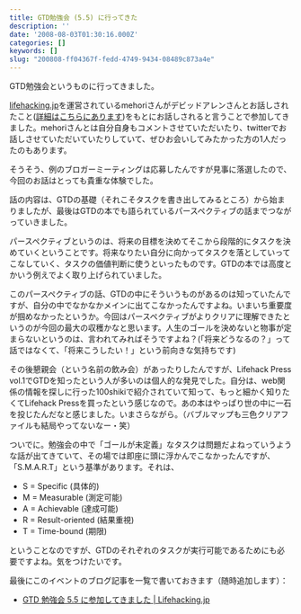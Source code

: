 ```yaml
---
title: GTD勉強会 (5.5) に行ってきた
description: ''
date: '2008-08-03T01:30:16.000Z'
categories: []
keywords: []
slug: "200808-ff04367f-fedd-4749-9434-08489c873a4e"
---
```

GTD勉強会というものに行ってきました。

[lifehacking.jp](http://lifehacking.jp/)を運営されているmehoriさんがデビッドアレンさんとお話しされたこと([詳細はこちらにあります](http://lifehacking.jp/2008/07/david-allen-interview-all/))をもとにお話しされると言うことで参加してきました。mehoriさんとは自分自身もコメントさせていただいたり、twitterでお話しさせていただいていたりしていて、ぜひお会いしてみたかった方の1人だったのもあります。

そうそう、例のブロガーミーティングは応募したんですが見事に落選したので、今回のお話はとっても貴重な体験でした。

話の内容は、GTDの基礎（それこそタスクを書き出してみるところ）から始まりましたが、最後はGTDの本でも語られているパースペクティブの話までつながっていきました。

パースペクティブというのは、将来の目標を決めてそこから段階的にタスクを決めていくということです。将来なりたい自分に向かってタスクを落としていってこなしていく、タスクの価値判断に使うといったものです。GTDの本では高度とかいう例えでよく取り上げられていました。

このパースペクティブの話、GTDの中にそういうものがあるのは知っていたんですが、自分の中でなかなかメインに出てこなかったんですよね。いまいち重要度が掴めなかったというか。今回はパースペクティブがよりクリアに理解できたというのが今回の最大の収穫かなと思います。人生のゴールを決めないと物事が定まらないというのは、言われてみればそうですよね？(「将来どうなるの？」って話ではなくて、「将来こうしたい！」という前向きな気持ちです)

その後懇親会（という名前の飲み会）があったりしたんですが、Lifehack Press vol.1でGTDを知ったという人が多いのは個人的な発見でした。自分は、web関係の情報を探しに行った100shikiで紹介されていて知って、もっと細かく知りたくてLifehack Pressを買ったという感じなので。あの本はやっぱり世の中に一石を投じたんだなと感じました。いまさらながら。（バブルマップも三色クリアファイルも結局やってないなー・笑）

ついでに。勉強会の中で「ゴールが未定義」なタスクは問題だよねっていうような話が出てきていて、その場では即座に頭に浮かんでこなかったんですが、「S.M.A.R.T」という基準があります。それは、

*   S = Specific (具体的)
*   M = Measurable (測定可能)
*   A = Achievable (達成可能)
*   R = Result-oriented (結果重視)
*   T = Time-bound (期限)

ということなのですが、GTDのそれぞれのタスクが実行可能であるためにも必要ですよね。気をつけたいです。

最後にこのイベントのブログ記事を一覧で書いておきます（随時追加します）：

*   [GTD 勉強会 5.5 に参加してきました | Lifehacking.jp](http://lifehacking.jp/2008/08/gtd-study5-5/)
